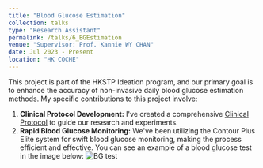 ```yaml
---
title: "Blood Glucose Estimation"
collection: talks
type: "Research Assistant"
permalink: /talks/6_BGEstimation
venue: "Supervisor: Prof. Kannie WY CHAN"
date: Jul 2023 - Present
location: "HK COCHE"
---
```


This project is part of the HKSTP Ideation program, and our primary goal is to enhance the accuracy of non-invasive daily blood glucose estimation methods. My specific contributions to this project involve:
1. **Clinical Protocol Development:** I've created a comprehensive [Clinical Protocol](https://yanweijin.github.io/files/bg_protocol.pdf) to guide our research and experiments.
2. **Rapid Blood Glucose Monitoring:** We've been utilizing the Contour Plus Elite system for swift blood glucose monitoring, making the process efficient and effective. You can see an example of a blood glucose test in the image below:
![BG test](https://yanweijin.github.io/images/bg_test.png)
